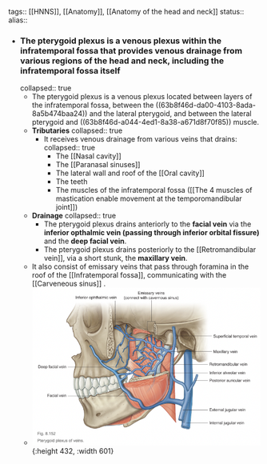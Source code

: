 tags:: [[HNNS]], [[Anatomy]], [[Anatomy of the head and neck]] 
status::
alias::

- ### The pterygoid plexus is a venous plexus within the infratemporal fossa that provides venous drainage from various regions of the head and neck, including the infratemporal fossa itself
  collapsed:: true
	- The pterygoid plexus is a venous plexus located between layers of the infratemporal fossa, between the ((63b8f46d-da00-4103-8ada-8a5b474baa24)) and the lateral pterygoid, and between the lateral pterygoid and ((63b8f46d-a044-4ed1-8a38-a671d8f70f85)) muscle.
	- **Tributaries**
	  collapsed:: true
		- It receives venous drainage from various veins that drains:
		  collapsed:: true
			- The [[Nasal cavity]]
			- The [[Paranasal sinuses]]
			- The lateral wall and roof of the [[Oral cavity]]
			- The teeth
			- The muscles of the infratemporal fossa ([[The 4 muscles of mastication enable movement at the temporomandibular joint]])
	- **Drainage**
	  collapsed:: true
		- The pterygoid plexus drains anteriorly to the **facial vein** via the **inferior opthalmic vein (passing through inferior orbital fissure)** and the **deep facial vein**.
		- The pterygoid plexus drains posteriorly to the [[Retromandibular vein]], via a short stunk, the **maxillary vein**.
	- It also consist of emissary veins that pass through foramina in the roof of the [[Infratemporal fossa]], communicating with the [[Carveneous sinus]] .
	- ![image.png](../assets/image_1673069216380_0.png){:height 432, :width 601}